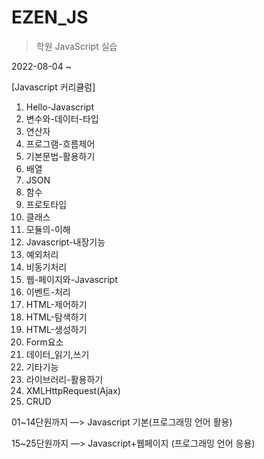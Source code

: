 # EZEN_JS
>학원 JavaScript 실습

2022-08-04 ~

[Javascript 커리큘럼]

01. Hello-Javascript
02. 변수와-데이터-타입
03. 연산자
04. 프로그램-흐름제어
05. 기본문법-활용하기
06. 배열
07. JSON
08. 함수
09. 프로토타입
10. 클래스
11. 모듈의-이해
12. Javascript-내장기능
13. 예외처리
14. 비동기처리
15. 웹-페이지와-Javascript
16. 이벤트-처리
17. HTML-제어하기
18. HTML-탐색하기
19. HTML-생성하기
20. Form요소
21. 데이터_읽기,쓰기
22. 기타기능
23. 라이브러리-활용하기
24. XMLHttpRequest(Ajax)
25. CRUD

01~14단원까지 —> Javascript 기본(프로그래밍 언어 활용)

15~25단원까지 —> Javascript+웹페이지 (프로그래밍 언어 응용)